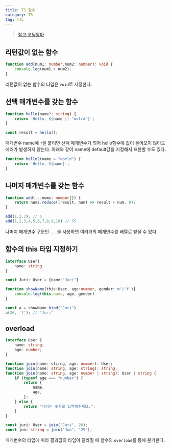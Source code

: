 ```yaml
---
title: TS 함수
category: TS
tag: TIL
---
```


>[참고:코딩앙마](https://youtu.be/prfgfj03_VA)

## 리턴값이 없는 함수 

```ts
function add(num1: number,num2: number): void {
    console.log(num1 + num2);
}
```

리턴값이 없는 함수의 타입은 `void`로 지정한다.


## 선택 매개변수를 갖는 함수

```ts
function hello(name?: string) {
    return `Hello, ${name || "wolrd"}`;
}

const result = hello();
```

매개변수 name에 `?`을 붙이면 선택 매개변수가 되어 hello함수에 값이 들어오지 않아도 에러가 발생하지 않는다. 아래와 같이 name에 default값을 지정해서 표현할 수도 있다.

```ts
function hello2(name = "world") {
    return `Hello, ${name}`; 
}
```


## 나머지 매개변수를 갖는 함수

```ts
function add(...nums: number[]) {
    return nums.reduce((result, num) => result + num, 0);
}

add(1,2,3); // 6
add(1,2,3,4,5,6,7,8,9,10) // 55
```

나머지 매개변수 구문인 `...`을 사용하면 여러개의 매개변수를 배열로 받을 수 있다.

## 함수의 this 타입 지정하기

```ts
interface User{
    name: string
}

const Juri: User = {name:"Juri"}

function showName(this:User, age:number, gender:'m'|'f'){
    console.log(this.name, age, gender)
}

const a = showName.bind("Juri")
a(26, 'f'); // "Juri"
```

## overload

```ts
interface User {
    name: string;
    age: number;
}

function join(name: stirng, age: number): User;
function join(name: string, age: string): string;
function join(name: string, age: number | string): User | string {
    if (typeof age === "number") {
        return {
            name,
            age,
        };
    } else {
        return "나이는 숫자로 입력해주세요.";
    }
}

const juri: User = join("Juri", 26);
const jun: string = join("Jun", "29");
```

매개변수의 타입에 따라 결과값의 타입이 달라질 때 함수의 `overload`를 통해 분기한다.